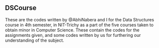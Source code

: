 ## DSCourse
<p>
These are the codes written by @AbhiNabera and I for the Data Structures course in 4th semester, in NIT-Trichy as a part of the five courses taken
to obtain minor in Computer Science.
These contain the codes for the assignments given, and some codes written by us for furthering our understanding of the subject.
</p>
